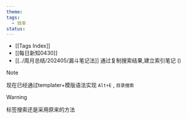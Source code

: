 ```yaml
---
theme: 
tags:
  - 效率
status:
---
```

- [[Tags Index]]   
- [[每日新知0430]]
- [[../周月总结/202405/漏斗笔记法]]
通过复制搜索结果,建立索引笔记  ()

>[!note]
>现在已经通过templater+模版语法实现 `Alt+E` , `目录搜索` 

>[!warning]
>标签搜索还是采用原来的方法

